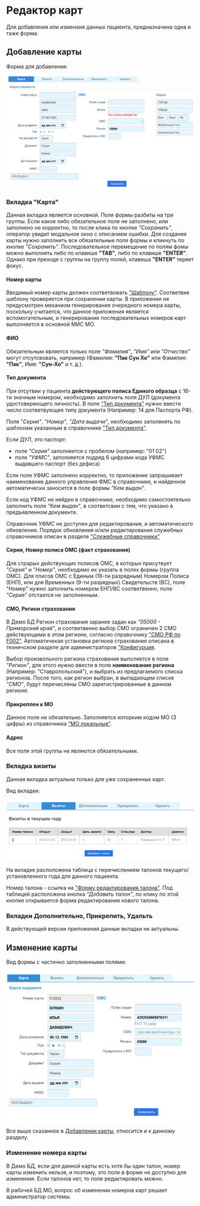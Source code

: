 # Редактор карт

Для добавления или изменеия данных пациента, предназначена одна и таже форма.

## Добавление карты

Форма для добавления:

![Новая карта](./images/new_card.png)

### Вкладка "Карта"

Данная вкладка является основной. Поля формы разбиты на три группы. Если какое либо
обязательное поле не заполнено, или заполнено не корректно, то после клика по кнопке
*"Сохранить"*, оператор увидит модальное окно с описанием ошибки. Для создания карты
нужно заполнить все обязательные поля формы и кликнуть по кнопке *"Сохранить"*.
Последовательное перемещение по полям фомы можно выполнять либо по клавише
**"TAB"**, либо по клавише **"ENTER"**. Однако при преходе с группы на группу полей,
клавиша **"ENTER"** теряет фокус.

#### Номер карты

Вводимый номер карты должен соответвовать ["Шаблону"](#). Соответвие шаблону проверяется
при сохранении карты. В приложении не предусмотрен механизм генерирования очередного
номера карты, поскольку считается, что данное приложения является вспомогательным, и
генерирование последовательных номеров карт выполняется в основной МИС МО.

#### ФИО

Обязательным является только поле *"Фамилия"*, *"Имя"* или *"Отчество"* могут отсутсвовать,
например (Фамилия: **"Пак Сун Хо"** или  Фамилия: **"Пак"**, Имя: **"Сун-Хо"** и т. д.).

#### Тип документа

При отсутвии у пациента **действующего полиса Единого образца** с 16-ти значным номером,
необходимо заполнить поля ДУЛ (документа удостоверяющего личность). В поле
["Тип документа"](../sprav/comm.md#дул-по-f011-документ-удостоверяющий-личность)
нужно ввести число соответвующее типу документа (Например: 14 для Паспорта РФ).

Поля *"Серия"*, *"Номер"*, *"Дата выдачи"*, необходимо заполянять по шаблонам указанным в
справочнике ["Тип документа"](../sprav/comm.md#дул-по-f011-документ-удостоверяющий-личность).

Если ДУЛ, это паспорт:

- поле *"Серия"* заполняется с пробелом (например: "01 02")
- поле *"УФМС"*, заполняется подряд 6 цифрами кода УФМС выдавшего паспорт (без дефиса)

Если поле УФМС заполнено корректно, то приложение запрашивает наименование данного
управления ФМС в справочнике, и найденное автоматически заносится в поле формы
*"Кем выдан"*.

Если код УФМС не нейден в справочнике, необходимо самостоятельно заполнить поле
*"Кем выдан"*, в соответсвии с тем, что указано в предъявленном документе.

Справочник УФМС не доступен для редактирования, и автоматического обновления.
Порядок обновления и/или редактирования служебных справочников описан в разделе
["Служебные справочники"](../../admin/workdb.md)

#### Серия, Номер полиса ОМС (факт страхования)

Для страрых действующих полисов ОМС, в которых присутвует *"Серия"* и *"Номер"*,
необходимо их указать в полях формы (группа ОМС). Для плисов ОМС с Единым
(16-ти разрядным) Номером Полиса (ЕНП), или для Временных (9-ти разрядных)
Свидетельств (ВС), поле "Номер" нужно заполнить номером ЕНП/ВС соответвенно,
поле *"Серия"* отстается не заполненным.

#### СМО, Регион страхования

В Демо БД Регион страхования заранее задан как *"05000 - Приморский край"*, и
соответвенно выбор СМО ограничен 2 СМО действующими в этом регионе, согласно
справочнику ["СМО РФ по F002"](../sprav/comm.md#смо-рф-по-f002). Автоматичекая
установка региона страхования описана в техничском разделе для администраторов
["Конфигурция](../../admin/local_deploy.md).

Выбор произвольного региона страхования выполяется в поле *"Регион"*, для этого
нужно ввести в поле **наименование региона** (Например: "Ставропольский"), и выбрать из
предлагаемого списка регионов. После того, как регион выбран, в выпадающем списке
*"СМО"*, будут перечислены СМО зарегистрированные в данном регионе.

#### Прикреплен к МО

Данное поле не обязательно. Заполняется которким кодом МО (3 цифры) из справочника
["МО локальные"](../sprav/local.md#мо-локальные).

#### Адрес

Все поля этой группы не являются обязательными.

### Вкладка визиты

Данная вкладка актуальна только для уже сохраненных карт.

Вид вкладки:

![Вкладка визиты](./images/card_visits.png)

На вкладке расположена таблица с перечислением талонов текущего/установленного
года для данного пациента.

Номер талона - ссылка на ["Форму редактирования талона"](./talons_edit.md).
Под таблицей расположена кнопка *"Добавить талон"*, по клику по этой кнопке
открывается форма редактирования нового талона.

### Вкладки Дополнительно, Прикрепить, Удальть

В действующей версии приложения данные вкладки не актуальны.

## Изменение карты

Вид формы с частично заполненными полями:

![Изменение карты](./images/card_edit.png)

Все выше сказанное в [Добавлении карты](#добавление-карты), относится и к данному разделу.

### Изменение номера карты

В Демо БД, если для данной карты есть хотя бы один талон, номер карты изменить нельзя,
и поэтому, это поле в форме не доступно для изменения. Если талонов нет, то поле
редактировать можно.

В рабочей БД МО, вопрос об изменении номеров карт решает администратор системы.
